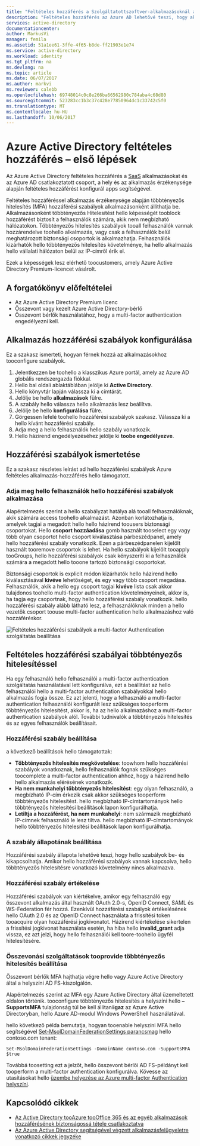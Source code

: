 ```yaml
---
title: "Feltételes hozzáférés a Szolgáltatottszoftver-alkalmazásoknál aaaAzure |} Microsoft Docs"
description: "Feltételes hozzáférés az Azure AD lehetővé teszi, hogy akkor tooconfigure a multi-factor authentication alkalmazás hozzáférési szabályok és hello képességét tooblock hozzáférés a felhasználók számára nem megbízható hálózaton. "
services: active-directory
documentationcenter: 
author: MarkusVi
manager: femila
ms.assetid: 51a1ee61-3ffe-4f65-b8de-ff21903e1e74
ms.service: active-directory
ms.workload: identity
ms.tgt_pltfrm: na
ms.devlang: na
ms.topic: article
ms.date: 06/07/2017
ms.author: markvi
ms.reviewer: calebb
ms.openlocfilehash: 69748014c0c8e266ba66562980c784aba4c68d80
ms.sourcegitcommit: 523283cc1b3c37c428e77850964dc1c33742c5f0
ms.translationtype: MT
ms.contentlocale: hu-HU
ms.lasthandoff: 10/06/2017
---
```

# <a name="getting-started-with-azure-active-directory-conditional-access"></a>Azure Active Directory feltételes hozzáférés – első lépések
Az Azure Active Directory feltételes hozzáférés a [SaaS](https://azure.microsoft.com/overview/what-is-saas/) alkalmazásokat és az Azure AD csatlakoztatott csoport, a hely és az alkalmazás érzékenysége alapján feltételes hozzáférést konfigurál apps segítségével. 

Feltételes hozzáféréssel alkalmazás érzékenysége alapján többtényezős hitelesítés (MFA) hozzáférési szabályok alkalmazásonként állíthatja be. Alkalmazásonként többtényezős Hitelesítést hello képességét tooblock hozzáférést biztosít a felhasználók számára, akik nem megbízható hálózatokon. Többtényezős hitelesítés szabályok tooall felhasználók vannak hozzárendelve toohello alkalmazás, vagy csak a felhasználók belül meghatározott biztonsági csoportok is alkalmazhatja.  Felhasználók kizárhatók hello többtényezős hitelesítés követelménye, ha hello alkalmazás hello vállalati hálózaton belül az IP-címről érik el.

Ezek a képességek lesz elérhető toocustomers, amely Azure Active Directory Premium-licencet vásárolt.

## <a name="scenario-prerequisites"></a>A forgatókönyv előfeltételei
* Az Azure Active Directory Premium licenc
* Összevont vagy kezelt Azure Active Directory-bérlő
* Összevont bérlők használatához, hogy a multi-factor authentication engedélyezni kell.

## <a name="configure-per-application-access-rules"></a>Alkalmazás hozzáférési szabályok konfigurálása
Ez a szakasz ismerteti, hogyan férnek hozzá az alkalmazásokhoz tooconfigure szabályok.

1. Jelentkezzen be toohello a klasszikus Azure portál, amely az Azure AD globális rendszergazda fiókkal.
2. Hello bal oldali ablaktáblában jelölje ki **Active Directory**.
3. Hello könyvtár lapján válassza ki a címtárát.
4. Jelölje be hello **alkalmazások** fülre.
5. A szabály hello válassza hello alkalmazás lesz beállítva.
6. Jelölje be hello **konfigurálása** fülre.
7. Görgessen lefelé toohello hozzáférési szabályok szakasz. Válassza ki a hello kívánt hozzáférési szabály.
8. Adja meg a hello felhasználók hello szabály vonatkozik.
9. Hello házirend engedélyezéséhez jelölje ki **toobe engedélyezve**.

## <a name="understanding-access-rules"></a>Hozzáférési szabályok ismertetése
Ez a szakasz részletes leírást ad hello hozzáférési szabályok Azure feltételes alkalmazás-hozzáférés hello támogatott.

### <a name="specifying-hello-users-hello-access-rules-apply-to"></a>Adja meg hello felhasználók hello hozzáférési szabályok alkalmazása
Alapértelmezés szerint a hello szabályzat hatálya alá tooall felhasználóknak, akik számára access toohello alkalmazást. Azonban korlátozhatja is, amelyek tagjai a megadott hello hello házirend toousers biztonsági csoportokat. Hello **csoport hozzáadása** gomb használt tooselect egy vagy több olyan csoportot hello csoport kiválasztása párbeszédpanel, amely hello hozzáférési szabály vonatkozik. Ezen a párbeszédpanelen kijelölt használt tooremove csoportok is lehet. Ha hello szabályok kijelölt tooapply tooGroups, hello hozzáférési szabályok csak kényszeríti ki a felhasználók számára a megadott hello tooone tartozó biztonsági csoportokat.

Biztonsági csoportok is explicit módon kizárhatók hello házirend hello kiválasztásával **kivéve** lehetőséget, és egy vagy több csoport megadása. Felhasználók, akik a hello egy csoport tagjai **kivéve** lista csak akkor tulajdonos toohello multi-factor authentication követelményeinek, akkor is, ha tagja egy csoportnak, hogy hello hozzáférési szabály vonatkozik.
hello hozzáférési szabály alább látható lesz, a felhasználóknak minden a hello vezetők csoport toouse multi-factor authentication hello alkalmazáshoz való hozzáféréskor.

![Feltételes hozzáférési szabályok a multi-factor Authentication szolgáltatás beállítása](./media/active-directory-conditional-access-azuread-connected-apps/conditionalaccess-saas-apps.png)

## <a name="conditional-access-rules-with-mfa"></a>Feltételes hozzáférési szabályai többtényezős hitelesítéssel
Ha egy felhasználó hello felhasználói a multi-factor authentication szolgáltatás használatával lett konfigurálva, ezt a beállítást az hello felhasználói hello a multi-factor authentication szabályokkal hello alkalmazás fogja össze. Ez azt jelenti, hogy a felhasználó a multi-factor authentication felhasználói konfigurált lesz szükséges tooperform többtényezős hitelesítést, akkor is, ha az hello alkalmazáshoz a multi-factor authentication szabályok alól. További tudnivalók a többtényezős hitelesítés és az egyes felhasználók beállításait.

### <a name="access-rule-options"></a>Hozzáférési szabály beállítása
a következő beállítások hello támogatottak:

* **Többtényezős hitelesítés megkövetelése**: toowhom hello hozzáférési szabályok vonatkoznak, hello felhasználók fognak szükséges toocomplete a multi-factor authentication ahhoz, hogy a házirend hello hello alkalmazás elérésének vonatkozik.
* **Ha nem munkahelyi többtényezős hitelesítést**: egy olyan felhasználó, a megbízható IP-cím érkezik csak akkor szükséges tooperform többtényezős hitelesítést. hello megbízható IP-címtartományok hello többtényezős hitelesítési beállítások lapon konfigurálhatja.
* **Letiltja a hozzáférést, ha nem munkahelyi**: nem származik megbízható IP-címnek felhasználó le lesz tiltva. hello megbízható IP-címtartományok hello többtényezős hitelesítési beállítások lapon konfigurálhatja.

### <a name="setting-rule-status"></a>A szabály állapotának beállítása
Hozzáférési szabály állapota lehetővé teszi, hogy hello szabályok be- és kikapcsolhatja. Amikor hello hozzáférési szabályok vannak kapcsolva, hello többtényezős hitelesítésre vonatkozó követelmény nincs alkalmazva.

### <a name="access-rule-evaluation"></a>Hozzáférési szabály értékelése
Hozzáférési szabályok van kiértékelve, amikor egy felhasználó egy összevont alkalmazás által használt OAuth 2.0-s, OpenID Connect, SAML és WS-Federation fér hozzá. Ezenkívül hozzáférési szabályok értékelésének hello OAuth 2.0 és az OpenID Connect használata a frissítési token tooacquire olyan hozzáférési jogkivonatot. Házirend kiértékelése sikertelen a frissítési jogkivonat használata esetén, ha hiba hello **invalid_grant** adja vissza, ez azt jelzi, hogy hello felhasználói kell toore-toohello ügyfél hitelesítésére.

### <a name="configure-federation-services-tooprovide-multi-factor-authentication"></a>Összevonási szolgáltatások tooprovide többtényezős hitelesítés beállítása
Összevont bérlők MFA hajthatja végre hello vagy Azure Active Directory által a helyszíni AD FS-kiszolgálón.

Alapértelmezés szerint az MFA egy Azure Active Directory által üzemeltetett oldalon történik. tooconfigure többtényezős hitelesítés a helyszíni hello **– SupportsMFA** tulajdonság túl be kell állítani**igaz** az Azure Active Directoryban, hello Azure AD-modul Windows PowerShell használatával.

hello következő példa bemutatja, hogyan tooenable helyszíni MFA hello segítségével [Set-MsolDomainFederationSettings parancsmag](https://msdn.microsoft.com/library/azure/dn194088.aspx) hello contoso.com tenant:

    Set-MsolDomainFederationSettings -DomainName contoso.com -SupportsMFA $true

Továbbá toosetting ezt a jelzőt, hello összevont bérlői AD FS-példányt kell tooperform a multi-factor authentication konfigurálva. Kövesse az utasításokat hello [üzembe helyezése az Azure multi-factor Authentication helyszíni](../multi-factor-authentication/multi-factor-authentication-get-started-server.md).

## <a name="related-articles"></a>Kapcsolódó cikkek
* [Az Active Directory tooAzure tooOffice 365 és az egyéb alkalmazások hozzáférésének biztonságossá tétele csatlakoztatva](active-directory-conditional-access.md)
* [Az Azure Active Directory segítségével végzett alkalmazásfelügyeletre vonatkozó cikkek jegyzéke](active-directory-apps-index.md)

